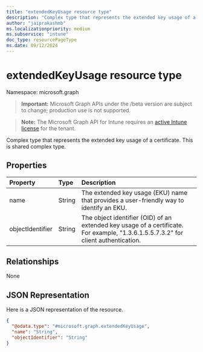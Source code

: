```yaml
---
title: "extendedKeyUsage resource type"
description: "Complex type that represents the extended key usage of a certificate. This is shared complex type."
author: "jaiprakashmb"
ms.localizationpriority: medium
ms.subservice: "intune"
doc_type: resourcePageType
ms.date: 09/12/2024
---
```


# extendedKeyUsage resource type

Namespace: microsoft.graph

> **Important:** Microsoft Graph APIs under the /beta version are subject to change; production use is not supported.

> **Note:** The Microsoft Graph API for Intune requires an [active Intune license](https://go.microsoft.com/fwlink/?linkid=839381) for the tenant.

Complex type that represents the extended key usage of a certificate. This is shared complex type.

## Properties
|Property|Type|Description|
|:---|:---|:---|
|name|String|The extended key usage (EKU) name that provides a user-friendly way to identify an EKU.|
|objectIdentifier|String|The object identifier (OID) of an extended key usage of a certificate. For example, "1.3.6.1.5.5.7.3.2" for client authentication.|

## Relationships
None

## JSON Representation
Here is a JSON representation of the resource.
<!-- {
  "blockType": "resource",
  "@odata.type": "microsoft.graph.extendedKeyUsage"
}
-->
``` json
{
  "@odata.type": "#microsoft.graph.extendedKeyUsage",
  "name": "String",
  "objectIdentifier": "String"
}
```
